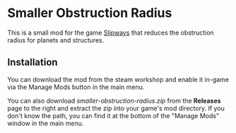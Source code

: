 # Smaller Obstruction Radius

This is a small mod for the game [Slipways](https://slipways.net/) that reduces the obstruction radius for planets and structures.

## Installation
You can download the mod from the steam workshop and enable it in-game via the Manage Mods button in the main menu.

You can also download *smaller-obstruction-radius.zip* from the **Releases** page to the right and extract the zip into your game's mod directory. If you don't know the path, you can find it at the bottom of the "Manage Mods" window in the main menu.